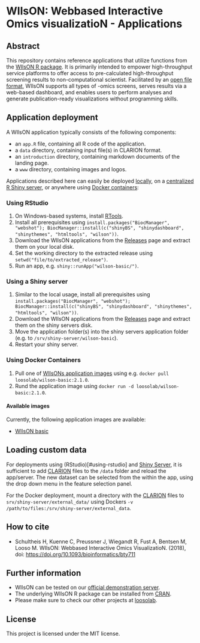 # WIlsON: Webbased Interactive Omics visualizatioN -  Applications

## Abstract

This repository contains reference applications that utilize functions from the [WIlsON R package]( https://github.molgen.mpg.de/loosolab/wilson). It is primarily intended to empower high-throughput service platforms to offer access to pre-calculated high-throughput screening results to non-computational scientist. Facilitated by an [open file format](https://github.molgen.mpg.de/loosolab/wilson-apps/wiki/CLARION-Format), WIlsON supports all types of -omics screens, serves results via a web-based dashboard, and enables users to perform analyses and generate publication-ready visualizations without programming skills.

## Application deployment

A WIlsON application typically consists of the following components:

- an `app.R` file, containing all R code of the application.
- a `data` directory, containing input file(s) in CLARION format.
- an `introduction` directory, containing markdown documents of the landing page.
- a `www` directory, containing images and logos.

Applications described here can easily be deployed [locally](#using-rstudio), on a [centralized R Shiny server](#using-a-shiny-server), or anywhere using [Docker containers](#using-docker-containers):

### Using RStudio

1. On Windows-based systems, install [RTools](https://cran.r-project.org/bin/windows/Rtools/).
2. Install all prerequisites using `install.packages("BiocManager", "webshot"); BiocManager::install(c("shinyBS", "shinydashboard", "shinythemes", "htmltools", "wilson"))`.
3. Download the WIlsON applications from the [Releases](https://github.molgen.mpg.de/loosolab/wilson-apps/releases) page and extract them on your local disk.
4. Set the working directory to the extracted release using `setwd("file/to/extracted_release")`.
5. Run an app, e.g. `shiny::runApp("wilson-basic/")`.

### Using a Shiny server

1. Similar to the local usage, install all prerequisites using `install.packages("BiocManager", "webshot"); BiocManager::install(c("shinyBS", "shinydashboard", "shinythemes", "htmltools", "wilson"))`.
2. Download the WIlsON applications from the [Releases](https://github.molgen.mpg.de/loosolab/wilson-apps/releases) page and extract them on the shiny servers disk.
3. Move the application folder(s) into the shiny servers application folder (e.g. to `/srv/shiny-server/wilson-basic`).
4. Restart your shiny server.

### Using Docker Containers

1. Pull one of [WIlsONs application images](#available-images) using e.g. `docker pull loosolab/wilson-basic:2.1.0`.
2. Rund the application image using `docker run -d loosolab/wilson-basic:2.1.0`.

#### Available images

Currently, the following application images are available:

* [WIlsON basic](https://hub.docker.com/r/loosolab/wilson-basic/tags)

## Loading custom data

For deployments using (RStudio)[#using-rstudio] and [Shiny Server](#using-a-shiny-server), it is sufficient to add [CLARION](#clarion) files to the `/data` folder and reload the app/server.
The new dataset can be selected from the within the app, using the drop down menu in the feature selection panel.

For the Docker deployment, mount a directory with the [CLARION](https://github.molgen.mpg.de/loosolab/wilson-apps/wiki/CLARION-Format) files to `srv/shiny-server/external_data/` using Dockers `-v /path/to/files:/srv/shiny-server/external_data`. 

## How to cite
* Schultheis H, Kuenne C, Preussner J, Wiegandt R, Fust A, Bentsen M, Looso M. WIlsON: Webbased Interactive Omics VisualizatioN. (2018), doi: https://doi.org/10.1093/bioinformatics/bty711

## Further information

* WIlsON can be tested on our [official demonstration server](http://loosolab.mpi-bn.mpg.de/apps/wilson/). 
* The underlying WIlsON R package can be installed from [CRAN](https://cran.r-project.org/web/packages/wilson/index.html). 
* Please make sure to check our other projects at [loosolab](http://loosolab.mpi-bn.mpg.de/).

## License
This project is licensed under the MIT license.

